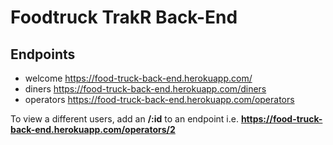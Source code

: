 # Foodtruck TrakR Back-End

## Endpoints

- welcome https://food-truck-back-end.herokuapp.com/
- diners https://food-truck-back-end.herokuapp.com/diners
- operators https://food-truck-back-end.herokuapp.com/operators

To view a different users, add an **/:id** to an endpoint i.e. **https://food-truck-back-end.herokuapp.com/operators/2**
